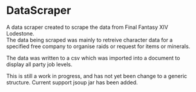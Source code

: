 # DataScraper
A data scraper created to scrape the data from Final Fantasy XIV Lodestone.  
The data being scraped was mainly to retreive character data for a specified free company to organise raids 
or request for items or minerals. 

The data was written to a csv which was imported into a document to display all party job levels.

This is still a work in progress, and has not yet been change to a generic structure.
Current support jsoup jar has been added.
